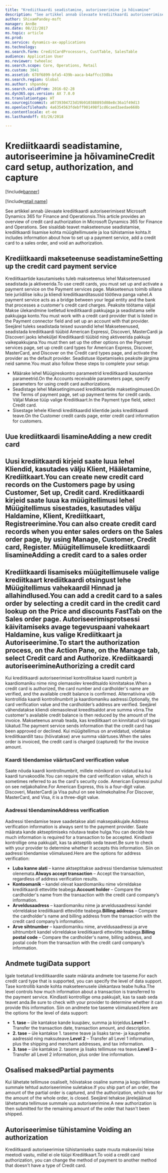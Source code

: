 ```yaml
---
title: "Krediitkaardi seadistamine, autoriseerimine ja hõivamine"
description: "See artikkel annab ülevaate krediitkaardi autoriseerimisest Microsoft Dynamics 365 for Finance and Operationsis. See sisaldab teavet makseteenuse seadistamise, krediitkaardi lisamise kohta müügitellimusele ja loa tühistamise kohta."
author: ShivamPandey-msft
manager: AnnBe
ms.date: 08/22/2017
ms.topic: article
ms.prod: 
ms.service: dynamics-ax-applications
ms.technology: 
ms.search.form: CreditCardProcessors, CustTable, SalesTable
audience: Application User
ms.reviewer: twheeloc
ms.search.scope: Core, Operations, Retail
ms.custom: 3041
ms.assetid: 678f6899-bfa5-439b-aaca-b4affcc338ba
ms.search.region: Global
ms.author: shpandey
ms.search.validFrom: 2016-02-28
ms.dyn365.ops.version: AX 7.0.0
ms.translationtype: HT
ms.sourcegitcommit: a0739304723d19b910388893d08e8c36a1f49d13
ms.openlocfilehash: 4a6354563fdebff901498f1cd6caed3aedae668b
ms.contentlocale: et-ee
ms.lasthandoff: 03/26/2018

---
```


# <a name="credit-card-setup-authorization-and-capture"></a><span data-ttu-id="d80cd-104">Krediitkaardi seadistamine, autoriseerimine ja hõivamine</span><span class="sxs-lookup"><span data-stu-id="d80cd-104">Credit card setup, authorization, and capture</span></span>

[!include[banner](../includes/banner.md)]

[!include[retail name](../includes/retail-name.md)]


<span data-ttu-id="d80cd-105">See artikkel annab ülevaate krediitkaardi autoriseerimisest Microsoft Dynamics 365 for Finance and Operationsis.</span><span class="sxs-lookup"><span data-stu-id="d80cd-105">This article provides an overview of credit card authorization in Microsoft Dynamics 365 for Finance and Operations.</span></span> <span data-ttu-id="d80cd-106">See sisaldab teavet makseteenuse seadistamise, krediitkaardi lisamise kohta müügitellimusele ja loa tühistamise kohta.</span><span class="sxs-lookup"><span data-stu-id="d80cd-106">It includes information about how to set up a payment service, add a credit card to a sales order, and void an authorization.</span></span>

<a name="setting-up-the-credit-card-payment-service"></a><span data-ttu-id="d80cd-107">Krediitkaardi makseteenuse seadistamine</span><span class="sxs-lookup"><span data-stu-id="d80cd-107">Setting up the credit card payment service</span></span>
------------------------------------------

<span data-ttu-id="d80cd-108">Krediitkaartide kasutamiseks tuleb makseteenus lehel Makseteenused seadistada ja aktiveerida.</span><span class="sxs-lookup"><span data-stu-id="d80cd-108">To use credit cards, you must set up and activate a payment service on the Payment services page.</span></span> <span data-ttu-id="d80cd-109">Makseteenus toimib sillana teie juriidilise isiku ja kliendi krediitkaarditasusid töötleva panga vahel.</span><span class="sxs-lookup"><span data-stu-id="d80cd-109">A payment service acts as a bridge between your legal entity and the bank that processes a customer's credit card charges.</span></span> <span data-ttu-id="d80cd-110">Peaksite töötama väljal Makse ülekandmine loetletud krediitkaardi pakkujaga ja seadistama selle pakkujaga konto.</span><span class="sxs-lookup"><span data-stu-id="d80cd-110">You must work with a credit card provider that is listed in the Payment connector field and set up an account with that provider.</span></span> <span data-ttu-id="d80cd-111">Seejärel tuleks seadistada teised suvandid lehel Makseteenused, seadistada krediitkaardi tüübid American Expressi, Discoveri, MasterCardi ja Discoveri jaoks leheküljel Krediitkaardi tüübid ning aktiveerida pakkuja vaikepakkujana.</span><span class="sxs-lookup"><span data-stu-id="d80cd-111">You must then set up the other options on the Payment services page, set up credit card types for American Express, Discover, MasterCard, and Discover on the Credit card types page, and activate the provider as the default provider.</span></span> <span data-ttu-id="d80cd-112">Seadistuse lõpetamiseks peaksite järgima neid samme.</span><span class="sxs-lookup"><span data-stu-id="d80cd-112">You must also follow these steps to complete your setup:</span></span>
-   <span data-ttu-id="d80cd-113">Määrake lehel Müügireskontro parameetrid krediitkaardi kasutamise parameetrid.</span><span class="sxs-lookup"><span data-stu-id="d80cd-113">On the Accounts receivable parameters page, specify parameters for using credit card authorizations.</span></span>
-   <span data-ttu-id="d80cd-114">Seadistage lehel Maksetingimused krediitkaartide maksetingimused.</span><span class="sxs-lookup"><span data-stu-id="d80cd-114">On the Terms of payment page, set up payment terms for credit cards.</span></span> <span data-ttu-id="d80cd-115">Väljal Makse tüüp valige Krediitkaart.</span><span class="sxs-lookup"><span data-stu-id="d80cd-115">In the Payment type field, select Credit card.</span></span>
-   <span data-ttu-id="d80cd-116">Sisestage lehele Kliendi krediitkaardid klientide jaoks krediitkaardi teave.</span><span class="sxs-lookup"><span data-stu-id="d80cd-116">On the Customer credit cards page, enter credit card information for customers.</span></span>

## <a name="adding-a-new-credit-card"></a><span data-ttu-id="d80cd-117">Uue krediitkaardi lisamine</span><span class="sxs-lookup"><span data-stu-id="d80cd-117">Adding a new credit card</span></span>
<span data-ttu-id="d80cd-118">Uusi krediitkaardi kirjeid saate luua lehel Kliendid, kasutades välju Klient, Hääletamine, Krediitkaart.</span><span class="sxs-lookup"><span data-stu-id="d80cd-118">You can create new credit card records on the Customers page by using Customer, Set up, Credit card.</span></span> <span data-ttu-id="d80cd-119">Krediitkaardi kirjeid saate luua ka müügitellimusi lehel Müügitellimus sisestades, kasutades välju Haldamine, Klient, Krediitkaart, Registreerimine.</span><span class="sxs-lookup"><span data-stu-id="d80cd-119">You can also create credit card records when you enter sales orders on the Sales order page, by using Manage, Customer, Credit card, Register.</span></span>
<span data-ttu-id="d80cd-120">Müügitellimusele krediitkaardi lisamine</span><span class="sxs-lookup"><span data-stu-id="d80cd-120">Adding a credit card to a sales order</span></span>
-------------------------------------

<span data-ttu-id="d80cd-121">Krediitkaardi lisamiseks müügitellimusele valige krediitkaart krediitkaardi otsingust lehe Müügitellimus vahekaardil Hinnad ja allahindlused.</span><span class="sxs-lookup"><span data-stu-id="d80cd-121">You can add a credit card to a sales order by selecting a credit card in the credit card lookup on the Price and discounts FastTab on the Sales order page.</span></span> <span data-ttu-id="d80cd-122">Autoriseerimisprotsessi käivitamiseks avage tegevuspaani vahekaart Haldamine, kus valige Krediitkaart ja Autoriseerimine.</span><span class="sxs-lookup"><span data-stu-id="d80cd-122">To start the authorization process, on the Action Pane, on the Manage tab, select Credit card and Authorize.</span></span>
<span data-ttu-id="d80cd-123">Krediitkaardi autoriseerimine</span><span class="sxs-lookup"><span data-stu-id="d80cd-123">Authorizing a credit card</span></span>
-------------------------

<span data-ttu-id="d80cd-124">Kui krediitkaardi autoriseerimisel kontrollitakse kaardi numbrit ja kaardiomaniku nime ning olemasolev kreeditsaldo kinnitatakse.</span><span class="sxs-lookup"><span data-stu-id="d80cd-124">When a credit card is authorized, the card number and cardholder's name are verified, and the available credit balance is confirmed.</span></span> <span data-ttu-id="d80cd-125">Alternatiivina võib kontrollida kaardi kontrollnumbrit ja kaardiomaniku aadressi.</span><span class="sxs-lookup"><span data-stu-id="d80cd-125">Optionally, the card verification value and the cardholder’s address are verified.</span></span> <span data-ttu-id="d80cd-126">Seejärel vähendatakse kliendi olemasolevat kreeditsaldot arve summa võrra.</span><span class="sxs-lookup"><span data-stu-id="d80cd-126">The customer's available credit balance is then reduced by the amount of the invoice.</span></span> <span data-ttu-id="d80cd-127">Makseteenus annab teada, kas krediitkaart on kinnitatud või tagasi lükatud.</span><span class="sxs-lookup"><span data-stu-id="d80cd-127">The payment service sends information that the credit card has been approved or declined.</span></span> <span data-ttu-id="d80cd-128">Kui müügitellimus on arveldatud, võetakse krediitkaardilt tasu (hõivatakse) arve summa väärtuses.</span><span class="sxs-lookup"><span data-stu-id="d80cd-128">When the sales order is invoiced, the credit card is charged (captured) for the invoice amount.</span></span>

### <a name="card-verification-value"></a><span data-ttu-id="d80cd-129">Kaardi tõendamise väärtus</span><span class="sxs-lookup"><span data-stu-id="d80cd-129">Card verification value</span></span>

<span data-ttu-id="d80cd-130">Saate nõuda kaardi kontrollnumbrit, millele mõnikord on viidatud ka kui kaardi turvakoodile.</span><span class="sxs-lookup"><span data-stu-id="d80cd-130">You can require the card verification value, which is sometimes referred to as the card's security code.</span></span> <span data-ttu-id="d80cd-131">American Expressi puhul on see neljakohaline.</span><span class="sxs-lookup"><span data-stu-id="d80cd-131">For American Express, this is a four-digit value.</span></span> <span data-ttu-id="d80cd-132">Discoveri, MasterCardi ja Visa puhul on see kolmekohaline.</span><span class="sxs-lookup"><span data-stu-id="d80cd-132">For Discover, MasterCard, and Visa, it is a three-digit value.</span></span>

### <a name="address-verification"></a><span data-ttu-id="d80cd-133">Aadressi tõendamine</span><span class="sxs-lookup"><span data-stu-id="d80cd-133">Address verification</span></span>

<span data-ttu-id="d80cd-134">Aadressi tõendamise teave saadetakse alati maksepakkujale.</span><span class="sxs-lookup"><span data-stu-id="d80cd-134">Address verification information is always sent to the payment provider.</span></span> <span data-ttu-id="d80cd-135">Saate määrata kande aktseptimiseks nõutava teabe hulga.</span><span class="sxs-lookup"><span data-stu-id="d80cd-135">You can decide how much information is required for a transaction to be accepted.</span></span> <span data-ttu-id="d80cd-136">Kindlasti kontrollige oma pakkujalt, kas ta aktseptib seda teavet.</span><span class="sxs-lookup"><span data-stu-id="d80cd-136">Be sure to check with your provider to determine whether it accepts this information.</span></span> <span data-ttu-id="d80cd-137">Siin on aadressi tõendamise võimalused.</span><span class="sxs-lookup"><span data-stu-id="d80cd-137">Here are the options for address verification:</span></span>
-   <span data-ttu-id="d80cd-138">**Luba kanne alati** – kanne aktseptitakse aadressi tõendamise tulemustest olenemata.</span><span class="sxs-lookup"><span data-stu-id="d80cd-138">**Always accept transaction** – Accept the transaction, regardless of address verification results.</span></span>
-   <span data-ttu-id="d80cd-139">**Kontoomanik** – kandel olevat kaardiomaniku nime võrreldakse krediitkaardi ettevõtte teabega.</span><span class="sxs-lookup"><span data-stu-id="d80cd-139">**Account holder** – Compare the cardholder's name from the transaction with the credit card company’s information.</span></span>
-   <span data-ttu-id="d80cd-140">**Arveldusaadress** – kaardiomaniku nime ja arveldusaadressi kandel võrreldakse krediitkaardi ettevõtte teabega.</span><span class="sxs-lookup"><span data-stu-id="d80cd-140">**Billing address** – Compare the cardholder's name and billing address from the transaction with the credit card company’s information.</span></span>
-   <span data-ttu-id="d80cd-141">**Arve sihtnumber** – kaardiomaniku nime, arveldusaadressi ja arve sihtnumbrit kandel võrreldakse krediitkaardi ettevõtte teabega.</span><span class="sxs-lookup"><span data-stu-id="d80cd-141">**Billing postal code** – Compare the cardholder's name, billing address, and postal code from the transaction with the credit card company’s information.</span></span>

## <a name="data-support"></a><span data-ttu-id="d80cd-142">Andmete tugi</span><span class="sxs-lookup"><span data-stu-id="d80cd-142">Data support</span></span>
<span data-ttu-id="d80cd-143">Igale toetatud krediitkaardile saate määrata andmete toe taseme.</span><span class="sxs-lookup"><span data-stu-id="d80cd-143">For each credit card type that is supported, you can specify the level of data support.</span></span> <span data-ttu-id="d80cd-144">Tase kontrollib kande kohta makseteenusele ülekantava teabe hulka.</span><span class="sxs-lookup"><span data-stu-id="d80cd-144">The level controls how much information about a transaction is transferred to the payment service.</span></span> <span data-ttu-id="d80cd-145">Kindlasti kontrollige oma pakkujalt, kas ta saab seda teavet anda.</span><span class="sxs-lookup"><span data-stu-id="d80cd-145">Be sure to check with your provider to determine whether it can provide this information.</span></span> <span data-ttu-id="d80cd-146">Siin on andmete toe taseme võimalused.</span><span class="sxs-lookup"><span data-stu-id="d80cd-146">Here are the options for the level of data support:</span></span>
-   <span data-ttu-id="d80cd-147">**1. tase** – üle kantakse kande kuupäev, summa ja kirjeldus.</span><span class="sxs-lookup"><span data-stu-id="d80cd-147">**Level 1** – Transfer the transaction date, transaction amount, and description.</span></span>
-   <span data-ttu-id="d80cd-148">**2. tase** – üle kantakse 1. taseme teave ja lisaks tarne- ja kaupmehe aadressid ning maksuteave.</span><span class="sxs-lookup"><span data-stu-id="d80cd-148">**Level 2** – Transfer all Level 1 information, plus the shipping and merchant addresses, and tax information.</span></span>
-   <span data-ttu-id="d80cd-149">**3. tase** – üle kantakse 2. taseme ja lisaks tellimuse rea teave.</span><span class="sxs-lookup"><span data-stu-id="d80cd-149">**Level 3** – Transfer all Level 2 information, plus order line information.</span></span>

## <a name="partial-payments"></a><span data-ttu-id="d80cd-150">Osalised maksed</span><span class="sxs-lookup"><span data-stu-id="d80cd-150">Partial payments</span></span>
<span data-ttu-id="d80cd-151">Kui lähetate tellimuse osaliselt, hõivatakse osaline summa ja kogu tellimuse summale tehtud autoriseerimine suletakse.</span><span class="sxs-lookup"><span data-stu-id="d80cd-151">If you ship part of an order, the amount of the partial order is captured, and the authorization, which was for the amount of the whole order, is closed.</span></span> <span data-ttu-id="d80cd-152">Seejärel tehakse järelejäänud lähetamata tellimuse summale uus autoriseerimine.</span><span class="sxs-lookup"><span data-stu-id="d80cd-152">A new authorization is then submitted for the remaining amount of the order that hasn't been shipped.</span></span>

## <a name="voiding-an-authorization"></a><span data-ttu-id="d80cd-153">Autoriseerimise tühistamine </span><span class="sxs-lookup"><span data-stu-id="d80cd-153">Voiding an authorization</span></span>
<span data-ttu-id="d80cd-154">Krediitkaardi autoriseerimise tühistamiseks saate muuta makseviisi teise meetodi vastu, millel ei ole tüüpi Krediitkaart.</span><span class="sxs-lookup"><span data-stu-id="d80cd-154">To void a credit card authorization, you can change the method of payment to another method that doesn't have a type of Credit card.</span></span>







